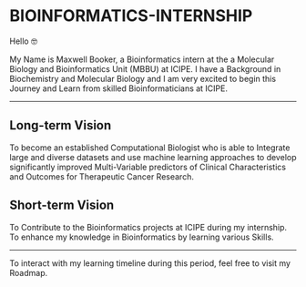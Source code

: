 # BIOINFORMATICS-INTERNSHIP 

Hello 🤓

My Name is Maxwell Booker, a Bioinformatics intern at the a Molecular Biology and Bioinformatics Unit (MBBU) at ICIPE.
I have a Background in Biochemistry and Molecular Biology and I am very excited to begin this Journey and Learn from skilled Bioinformaticians at ICIPE.


---

## Long-term Vision 
To become an established Computational Biologist who is able to Integrate large and diverse datasets and use machine learning approaches to develop significantly improved Multi-Variable predictors of Clinical Characteristics and Outcomes for Therapeutic Cancer Research.


## Short-term Vision 
To Contribute to the Bioinformatics projects at ICIPE during my internship.
To enhance my knowledge in Bioinformatics by learning various Skills.

---

To interact with my learning timeline during this period, feel free to visit my Roadmap.
